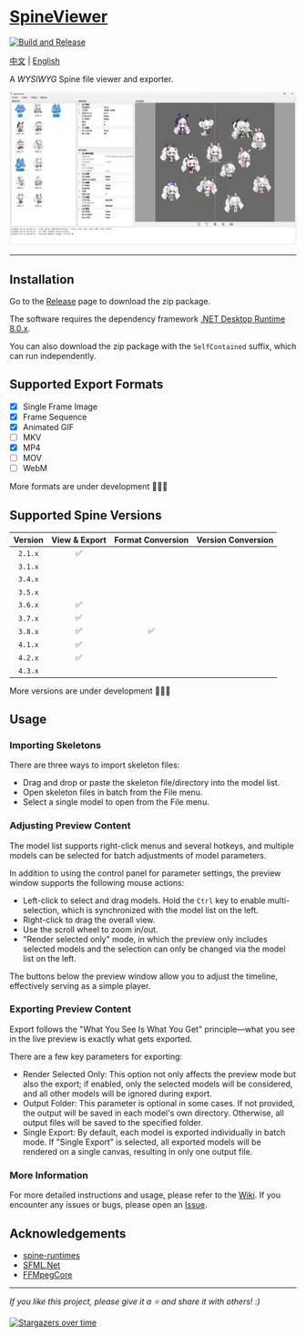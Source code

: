 # [SpineViewer](https://github.com/ww-rm/SpineViewer)

[![Build and Release](https://github.com/ww-rm/SpineViewer/actions/workflows/dotnet-desktop.yml/badge.svg)](https://github.com/ww-rm/SpineViewer/actions/workflows/dotnet-desktop.yml)

[中文](README.md) | [English](README.en.md)

A *WYSIWYG* Spine file viewer and exporter.

![previewer](img/preview.webp)

---

## Installation

Go to the [Release](https://github.com/ww-rm/SpineViewer/releases) page to download the zip package.

The software requires the dependency framework [.NET Desktop Runtime 8.0.x](https://dotnet.microsoft.com/zh-cn/download/dotnet/8.0).

You can also download the zip package with the `SelfContained` suffix, which can run independently.

## Supported Export Formats

- [x] Single Frame Image
- [x] Frame Sequence
- [x] Animated GIF
- [ ] MKV
- [x] MP4
- [ ] MOV
- [ ] WebM

More formats are under development :rocket::rocket::rocket:

## Supported Spine Versions

| Version   | View & Export | Format Conversion | Version Conversion |
| :-------: | :-----------: | :---------------: | :----------------: |
| `2.1.x`   | :white_check_mark: |               |                    |
| `3.1.x`   |             |               |                    |
| `3.4.x`   |             |               |                    |
| `3.5.x`   |             |               |                    |
| `3.6.x`   | :white_check_mark: |               |                    |
| `3.7.x`   | :white_check_mark: |               |                    |
| `3.8.x`   | :white_check_mark: | :white_check_mark: |               |
| `4.1.x`   | :white_check_mark: |               |                    |
| `4.2.x`   | :white_check_mark: |               |                    |
| `4.3.x`   |             |               |                    |

More versions are under development :rocket::rocket::rocket:

## Usage

### Importing Skeletons

There are three ways to import skeleton files:

- Drag and drop or paste the skeleton file/directory into the model list.
- Open skeleton files in batch from the File menu.
- Select a single model to open from the File menu.

### Adjusting Preview Content

The model list supports right-click menus and several hotkeys, and multiple models can be selected for batch adjustments of model parameters.

In addition to using the control panel for parameter settings, the preview window supports the following mouse actions:

- Left-click to select and drag models. Hold the `Ctrl` key to enable multi-selection, which is synchronized with the model list on the left.
- Right-click to drag the overall view.
- Use the scroll wheel to zoom in/out.
- "Render selected only" mode, in which the preview only includes selected models and the selection can only be changed via the model list on the left.

The buttons below the preview window allow you to adjust the timeline, effectively serving as a simple player.

### Exporting Preview Content

Export follows the "What You See Is What You Get" principle—what you see in the live preview is exactly what gets exported.

There are a few key parameters for exporting:

- Render Selected Only: This option not only affects the preview mode but also the export; if enabled, only the selected models will be considered, and all other models will be ignored during export.
- Output Folder: This parameter is optional in some cases. If not provided, the output will be saved in each model's own directory. Otherwise, all output files will be saved to the specified folder.
- Single Export: By default, each model is exported individually in batch mode. If "Single Export" is selected, all exported models will be rendered on a single canvas, resulting in only one output file.

### More Information

For more detailed instructions and usage, please refer to the [Wiki](https://github.com/ww-rm/SpineViewer/wiki). If you encounter any issues or bugs, please open an [Issue](https://github.com/ww-rm/SpineViewer/issues).

## Acknowledgements

- [spine-runtimes](https://github.com/EsotericSoftware/spine-runtimes)
- [SFML.Net](https://github.com/SFML/SFML.Net)
- [FFMpegCore](https://github.com/rosenbjerg/FFMpegCore)

---

*If you like this project, please give it a :star: and share it with others! :)*

[![Stargazers over time](https://starchart.cc/ww-rm/SpineViewer.svg?variant=adaptive)](https://starchart.cc/ww-rm/SpineViewer)
